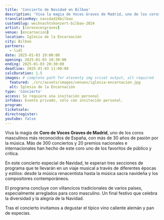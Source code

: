 ```yaml
---
title: 'Concierto de Navidad en Bilbao'
description: 'Viva la magia de Voces Graves de Madrid, uno de los coros masculinos más reconocidos de España, con más de 30 años de pasión por la música.'
translationKey: navidad24bilbao
customSlug: weihnachtskonzert-bilbao-2024
artist: [corovocesgraves]
venue: [encarnacion]
location: Iglesia de la Encarnación
city: Bilbao
partners:
  - lidl
date: 2025-01-03 19:00:00
opening: 2025-01-03 18:30:00
ending: 2025-01-03 20:30:00
deadline: 2025-01-03 11:00:00
calcDuration: 1.5
images: # complete path for eleventy img srcset output, alt required
  featured: ./src/assets/images/venues/iglesia-encarnacion.jpg
  alt: Iglesia de la Encarnación
type: 'Concierto'
access: Se requiere una invitación personal
infobox: Evento privado, sólo con invitación personal.
program:
ticketsale:
directregister:
youtube: false
---
```


Viva la magia de **Coro de Voces Graves de Madrid**, uno de los coros masculinos más reconocidos de España, con más de 30 años de pasión por la música. Más de 300 conciertos y 20 premios nacionales e internacionales han hecho de este coro uno de los favoritos de público y crítica.

En este concierto especial de Navidad, te esperan tres secciones de programa que te llevarán en un viaje musical a través de diferentes épocas y estilos: desde la música renacentista hasta la música sacra navideña y los compositores contemporáneos.

El programa concluye con villancicos tradicionales de varios países, especialmente arreglados para coro masculino. Un final festivo que celebra la diversidad y la alegría de la Navidad.

Tras el concierto invitamos a degustar el típico vino caliente alemán y pan de especias.
